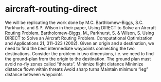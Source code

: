 # aircraft-routing-direct
We will be replicating the work done by M.C. Barthlomew-Biggs, S.C. Parkhurts, and S.P. Wilson in their paper, Using DIRECT to Solve an Aircraft Routing Problem.
Bartholomew-Biggs, M., Parkhurst, S. & Wilson, S. Using DIRECT to Solve an Aircraft Routing Problem. Computational Optimization and Applications 21, 311–323 (2002).
Given an origin and a destination, we need to find the best intermediate waypoints connecting the two destinations.
Consider the problem in two dimensions, i.e. we need to find the ground-plan from the origin to the destination.
The ground plan must avoid no-fly zones called “threats”.
Minimize flight distance
Minimize distance flown within threats
Avoid sharp turns
Maintain minimum “leg” distance between waypoints
